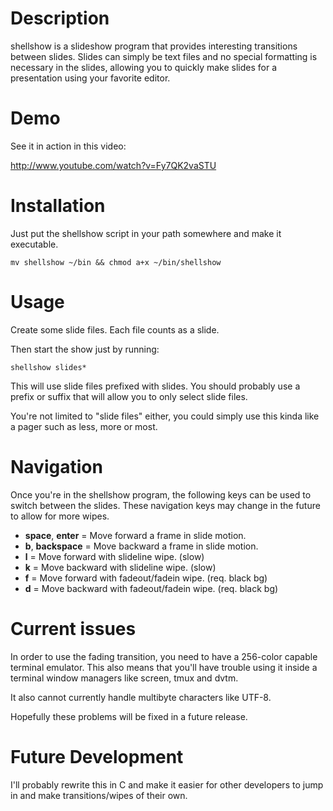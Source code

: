 
Description
===========

shellshow is a slideshow program that provides interesting transitions between slides. Slides can simply be text files and no special formatting is necessary in
the slides, allowing you to quickly make slides for a presentation using your favorite editor.

Demo
====

See it in action in this video:

http://www.youtube.com/watch?v=Fy7QK2vaSTU


Installation
============

Just put the shellshow script in your path somewhere and make it executable.

    mv shellshow ~/bin && chmod a+x ~/bin/shellshow


Usage
=====

Create some slide files.  Each file counts as a slide.

Then start the show just by running:

    shellshow slides*

This will use slide files prefixed with slides. You should probably use
a prefix or suffix that will allow you to only select slide files.

You're not limited to "slide files" either, you could simply use this
kinda like a pager such as less, more or most.

Navigation
==========

Once you're in the shellshow program, the following keys can be
used to switch between the slides. These navigation keys may
change in the future to allow for more wipes.

 * __space__, __enter__ = Move forward a frame in slide motion.
 * __b__, __backspace__ = Move backward a frame in slide motion.
 * __l__ = Move forward with slideline wipe. (slow)
 * __k__ = Move backward with slideline wipe. (slow)
 * __f__ = Move forward with fadeout/fadein wipe. (req. black bg)
 * __d__ = Move backward with fadeout/fadein wipe. (req. black bg)
 

Current issues
==============

In order to use the fading transition, you need to have a 256-color capable
terminal emulator. This also means that you'll have trouble using it inside a
terminal window managers like screen, tmux and dvtm.

It also cannot currently handle multibyte characters like UTF-8.

Hopefully these problems will be fixed in a future release.


Future Development
==================

I'll probably rewrite this in C and make it easier for other developers to
jump in and make transitions/wipes of their own. 

